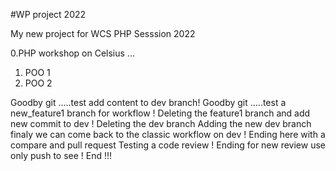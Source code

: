 #WP project 2022

My new project for WCS
PHP Sesssion 2022

0.PHP workshop on Celsius ...
1. POO 1
2. POO 2


Goodby git .....test add content to dev branch!
Goodby git .....test a new_feature1 branch for workflow !
Deleting the feature1 branch and add new commit to dev !
Deleting the dev branch
Adding the new dev branch
finaly we can come back to the classic workflow on dev !
Ending here with a compare and pull request
Testing a code review !
Ending for new review use only push to see !
End !!!